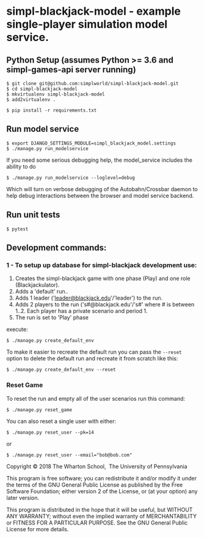 # simpl-blackjack-model - example single-player simulation model service.

## Python Setup (assumes Python >= 3.6 and simpl-games-api server running)

```shell
$ git clone git@github.com:simplworld/simpl-blackjack-model.git
$ cd simpl-blackjack-model
$ mkvirtualenv simpl-blackjack-model
$ add2virtualenv .

$ pip install -r requirements.txt
```
## Run model service

```shell
$ export DJANGO_SETTINGS_MODULE=simpl_blackjack_model.settings
$ ./manage.py run_modelservice
```

If you need some serious debugging help, the model_service includes the ability to do

```shell
$ ./manage.py run_modelservice --loglevel=debug
```

Which will turn on verbose debugging of the Autobahn/Crossbar daemon to help debug interactions between the browser and model service backend.

## Run unit tests

```shell
$ pytest
```

## Development commands:

### 1 - To setup up database for simpl-blackjack development use:

1. Creates the simpl-blackjack game with one phase (Play) and one role (Blackjackulator).
1. Adds a 'default' run..
1. Adds 1 leader ('leader@blackjack.edu'/'leader') to the run.
1. Adds 2 players to the run ('s#@blackjack.edu'/'s#' where # is between 1..2. Each player has a private scenario and period 1.
1. The run is set to 'Play' phase

execute:

```shell
$ ./manage.py create_default_env
```

To make it easier to recreate the default run you can pass the `--reset` option to delete the
default run and recreate it from scratch like this:

```shell
$ ./manage.py create_default_env --reset
```

### Reset Game

To reset the run and empty all of the user scenarios run this command:

```shell
$ ./manage.py reset_game
```

You can also reset a single user with either:

```shell
$ ./manage.py reset_user --pk=14
```

or

```shell
$ ./manage.py reset_user --email="bob@bob.com"
```


Copyright © 2018 The Wharton School,  The University of Pennsylvania 

This program is free software; you can redistribute it and/or
modify it under the terms of the GNU General Public License
as published by the Free Software Foundation; either version 2
of the License, or (at your option) any later version.

This program is distributed in the hope that it will be useful,
but WITHOUT ANY WARRANTY; without even the implied warranty of
MERCHANTABILITY or FITNESS FOR A PARTICULAR PURPOSE.  See the
GNU General Public License for more details.

